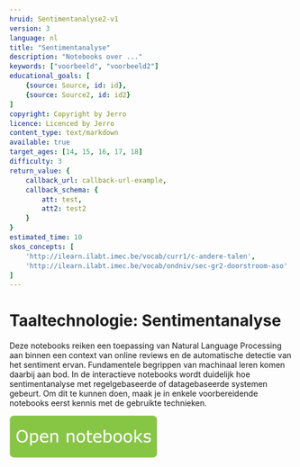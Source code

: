 ```yaml
---
hruid: Sentimentanalyse2-v1
version: 3
language: nl
title: "Sentimentanalyse"
description: "Notebooks over ..."
keywords: ["voorbeeld", "voorbeeld2"]
educational_goals: [
    {source: Source, id: id}, 
    {source: Source2, id: id2}
]
copyright: Copyright by Jerro
licence: Licenced by Jerro
content_type: text/markdown
available: true
target_ages: [14, 15, 16, 17, 18]
difficulty: 3
return_value: {
    callback_url: callback-url-example,
    callback_schema: {
        att: test,
        att2: test2
    }
}
estimated_time: 10
skos_concepts: [
    'http://ilearn.ilabt.imec.be/vocab/curr1/c-andere-talen', 
    'http://ilearn.ilabt.imec.be/vocab/ondniv/sec-gr2-doorstroom-aso'
]
---
```


# Taaltechnologie: Sentimentanalyse 
Deze notebooks reiken een toepassing van Natural Language Processing aan binnen een context van online reviews en de automatische detectie van het sentiment ervan. Fundamentele begrippen van machinaal leren komen daarbij aan bod. In de interactieve notebooks wordt duidelijk hoe sentimentanalyse met regelgebaseerde of datagebaseerde systemen gebeurt.
Om dit te kunnen doen, maak je in enkele voorbereidende notebooks eerst kennis met de gebruikte technieken.

[![](embed/Knop.png "Knop")](https://kiks.ilabt.imec.be/jupyterhub/?id=2100 "Notebooks Sentimentanalyse")

